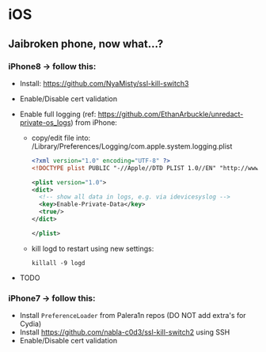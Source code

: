 # iOS

## Jaibroken phone, now what...?

### iPhone8 -> follow this:
* Install: https://github.com/NyaMisty/ssl-kill-switch3
* Enable/Disable cert validation
* Enable full logging (ref: https://github.com/EthanArbuckle/unredact-private-os_logs) from iPhone:
  * copy/edit file into: /Library/Preferences/Logging/com.apple.system.logging.plist 
    ```xml
    <?xml version="1.0" encoding="UTF-8" ?>
    <!DOCTYPE plist PUBLIC "-//Apple//DTD PLIST 1.0//EN" "http://www.apple.com/DTDs/PropertyList-1.0.dtd">

    <plist version="1.0">
    <dict>
      <!-- show all data in logs, e.g. via idevicesyslog -->
      <key>Enable-Private-Data</key>
      <true/>
    </dict>

    </plist>    
    ``````

  * kill logd to restart using new settings:

    ```
    killall -9 logd
    ```

* TODO

### iPhone7 -> follow this:
* Install `PreferenceLoader` from Palera1n repos (DO NOT add extra's for Cydia)
* Install https://github.com/nabla-c0d3/ssl-kill-switch2 using SSH
* Enable/Disable cert validation


